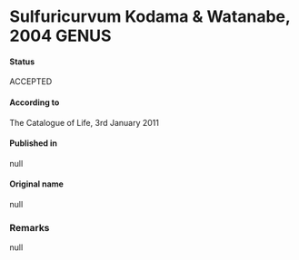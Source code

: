 # Sulfuricurvum Kodama & Watanabe, 2004 GENUS

#### Status
ACCEPTED

#### According to
The Catalogue of Life, 3rd January 2011

#### Published in
null

#### Original name
null

### Remarks
null